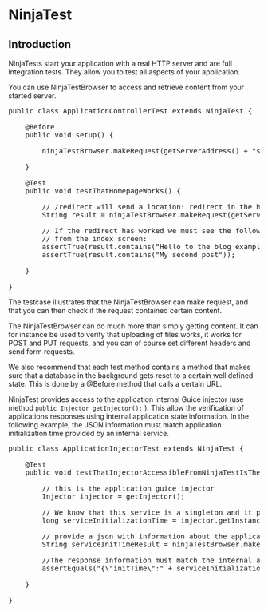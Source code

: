 NinjaTest
=========

Introduction
------------

NinjaTests start your application with a real HTTP server and are full integration
tests. They allow you to test all aspects of your application.

You can use NinjaTestBrowser to access and retrieve content from your started
server.

<pre class="prettyprint">
public class ApplicationControllerTest extends NinjaTest {

    @Before
    public void setup() {

        ninjaTestBrowser.makeRequest(getServerAddress() + "setup");

    }

    @Test
    public void testThatHomepageWorks() {

        // /redirect will send a location: redirect in the headers
        String result = ninjaTestBrowser.makeRequest(getServerAddress() + "/");

        // If the redirect has worked we must see the following text
        // from the index screen:
        assertTrue(result.contains("Hello to the blog example!"));
        assertTrue(result.contains("My second post"));

    }

}
</pre>

The testcase illustrates that the NinjaTestBrowser can make request, and that you can then check
if the request contained certain content.

The NinjaTestBrowser can do much more than simply getting content. It can for instance be used
to verify that uploading of files works, it works for POST and PUT requests, and you can 
of course set different headers and send form requests.

We also recommend that each test method contains a method that makes sure that 
a database in the background
gets reset to a certain well defined state. 
This is done by a @Before method that calls a certain URL.

NinjaTest provides access to the application internal Guice injector
 (use method <code>public Injector getInjector();</code> ).
This allow the verification of applications responses using internal 
application state information. In the following example, the JSON information 
must match application initialization time provided by an internal service.

<pre class="prettyprint">
public class ApplicationInjectorTest extends NinjaTest {

    @Test
    public void testThatInjectorAccessibleFromNinjaTestIsTheApplicationInjector() {

        // this is the application guice injector
        Injector injector = getInjector();

        // We know that this service is a singleton and it provides the application initialization time.
        long serviceInitializationTime = injector.getInstance(GreetingService.class).getServiceInitializationTime();

        // provide a json with information about the application initialization time.
        String serviceInitTimeResult = ninjaTestBrowser.makeJsonRequest(getServerAddress() + "/serviceInitTime");

        //The response information must match the internal application state
        assertEquals("{\"initTime\":" + serviceInitializationTime + "}", serviceInitTimeResult);

    }

}
</pre>